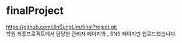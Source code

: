 # finalProject
https://github.com/JinSungLim/finalProject.git <br/>
학원 최종프로젝트에서 담당한 관리자 페이지와 , SNS 페이지만 업로드했습니다.
